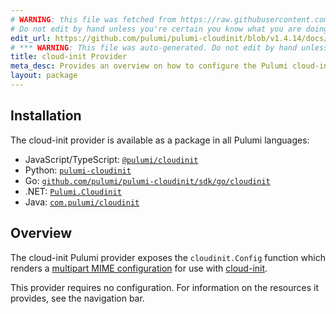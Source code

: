 ```yaml
---
# WARNING: this file was fetched from https://raw.githubusercontent.com/pulumi/pulumi-cloudinit/v1.4.14/docs/_index.md
# Do not edit by hand unless you're certain you know what you are doing!
edit_url: https://github.com/pulumi/pulumi-cloudinit/blob/v1.4.14/docs/_index.md
# *** WARNING: This file was auto-generated. Do not edit by hand unless you're certain you know what you are doing! ***
title: cloud-init Provider
meta_desc: Provides an overview on how to configure the Pulumi cloud-init provider.
layout: package
---
```


## Installation

The cloud-init provider is available as a package in all Pulumi languages:

* JavaScript/TypeScript: [`@pulumi/cloudinit`](https://www.npmjs.com/package/@pulumi/cloudinit)
* Python: [`pulumi-cloudinit`](https://pypi.org/project/pulumi-cloudinit/)
* Go: [`github.com/pulumi/pulumi-cloudinit/sdk/go/cloudinit`](https://github.com/pulumi/pulumi-cloudinit)
* .NET: [`Pulumi.Cloudinit`](https://www.nuget.org/packages/Pulumi.Cloudinit)
* Java: [`com.pulumi/cloudinit`](https://central.sonatype.com/artifact/com.pulumi/cloudinit)

## Overview

The cloud-init Pulumi provider exposes the `cloudinit.Config` function which renders a [multipart MIME configuration](https://cloudinit.readthedocs.io/en/latest/explanation/format.html#mime-multi-part-archive) for use with [cloud-init](https://cloudinit.readthedocs.io/en/latest/).

This provider requires no configuration. For information on the resources it provides, see the navigation bar.